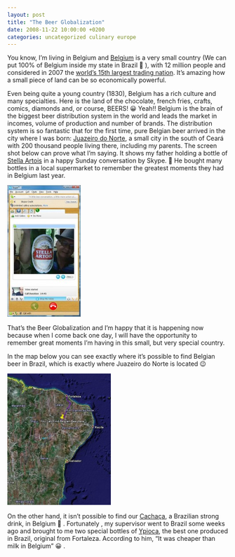 ```yaml
---
layout: post
title: "The Beer Globalization"
date: 2008-11-22 10:00:00 +0200
categories: uncategorized culinary europe
---
```


You know, I’m living in Belgium and <a href="http://en.wikipedia.org/wiki/Belgium">Belgium</a> is a very small country (We can put 100% of Belgium inside my state in Brazil 🙂 ), with 12 million people and considered in 2007 the <a href="https://www.cia.gov/library/publications/the-world-factbook/rankorder/2078rank.html">world’s 15th largest trading nation</a>. It’s amazing how a small piece of land can be so economically powerful.

Even being quite a young country (1830), Belgium has a rich culture and many specialties. Here is the land of the chocolate, french fries, crafts, comics, diamonds and, or course, BEERS! 😀 Yeah!! Belgium is the brain of the biggest beer distribution system in the world and leads the market in incomes, volume of production and number of brands. The distribution system is so fantastic that for the first time, pure Belgian beer arrived in the city where I was born: <a href="http://en.wikipedia.org/wiki/Juazeiro_do_Norte">Juazeiro do Norte</a>, a small city in the south of Ceará with 200 thousand people living there, including my parents. The screen shot below can prove what I’m saying. It shows my father holding a bottle of <a href="http://www.stellaartois.com/">Stella Artois</a> in a happy Sunday conversation by Skype. 🙂 He bought many bottles in a local supermarket to remember the greatest moments they had in Belgium last year.

<a href="http://69.89.31.239/~hildeber/wp-content/uploads/2008/11/stella-artois-juazeiro.jpg">![stella-artois-juazeiro-167x300.jpg](/images/posts/stella-artois-juazeiro-167x300.jpg)</a>

That’s the Beer Globalization and I’m happy that it is happening now because when I come back one day, I will have the opportunity to remember great moments I’m having in this small, but very special country.

In the map below you can see exactly where it’s possible to find Belgian beer in Brazil, which is exactly where Juazeiro do Norte is located 😉

<a href="http://69.89.31.239/~hildeber/wp-content/uploads/2008/11/Google-Earth-22112008-093433.jpg">![Google-Earth-22112008-093433-236x300.jpg](/images/posts/Google-Earth-22112008-093433-236x300.jpg)</a>

On the other hand, it isn’t possible to find our <a href="http://en.wikipedia.org/wiki/Cacha%C3%83%C2%A7a">Cachaça</a>, a Brazilian strong drink,  in Belgium 🙁 . Fortunately , my supervisor went to Brazil some weeks ago and brought to me two special bottles of <a href="http://www.blogger.com/www.ypioca.com.br">Ypioca</a>, the best one produced in Brazil, original from Fortaleza. According to him, “It was cheaper than milk in Belgium” 😀 .
